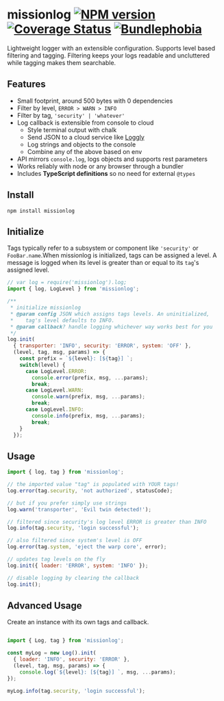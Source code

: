 # missionlog [![NPM version][npm-image]][npm-url] [![Coverage Status](https://coveralls.io/repos/github/rmartone/missionlog/badge.svg?branch=master)](https://coveralls.io/github/rmartone/missionlog?branch=master) [![Bundlephobia](https://badgen.net/bundlephobia/minzip/missionlog)](https://bundlephobia.com/result?p=missionlog)

[npm-image]: https://img.shields.io/npm/v/missionlog.svg?style=flat
[npm-url]: https://www.npmjs.com/package/missionlog

Lightweight logger with an extensible configuration. Supports level based filtering and tagging. Filtering keeps your logs readable and uncluttered while tagging makes them searchable.

## Features
* Small footprint, around 500 bytes with 0 dependencies
* Filter by level, `ERROR > WARN > INFO`
* Filter by tag, `'security' | 'whatever'`
* Log callback is extensible from console to cloud
  * Style terminal output with chalk
  * Send JSON to a cloud service like [Loggly](https://www.loggly.com/)
  * Log strings and objects to the console
  * Combine any of the above based on env
* API mirrors `console.log`, logs objects and supports rest parameters
* Works reliably with node or any browser through a bundler
* Includes **TypeScript definitions** so no need for external `@types`


## Install
```shell
npm install missionlog
```

## Initialize

Tags typically refer to a subsystem or component like `'security'` or `FooBar.name`.When missionlog is initialized, tags can be assigned a level. A message is logged when its level is greater than or equal to its `tag`'s assigned level.

```javascript
// var log = require('missionlog').log;
import { log, LogLevel } from 'missionlog';

/**
 * initialize missionlog
 * @param config JSON which assigns tags levels. An uninitialized,
 *    tag's level defaults to INFO.
 * @param callback? handle logging whichever way works best for you
 */
log.init(
  { transporter: 'INFO', security: 'ERROR', system: 'OFF' },
  (level, tag, msg, params) => {
    const prefix = `${level}: [${tag}] `;
    switch(level) {
      case LogLevel.ERROR:
        console.error(prefix, msg, ...params);
        break;
      case LogLevel.WARN:
        console.warn(prefix, msg, ...params);
        break;
      case LogLevel.INFO:
        console.info(prefix, msg, ...params);
        break;
    }
  });
```
## Usage
```javascript
import { log, tag } from 'missionlog';

// the imported value "tag" is populated with YOUR tags!
log.error(tag.security, 'not authorized', statusCode);

// but if you prefer simply use strings
log.warn('transporter', 'Evil twin detected!');

// filtered since security's log level ERROR is greater than INFO
log.info(tag.security, 'login successful');

// also filtered since system's level is OFF
log.error(tag.system, 'eject the warp core', error);

// updates tag levels on the fly
log.init({ loader: 'ERROR', system: 'INFO' });

// disable logging by clearing the callback
log.init();
```
## Advanced Usage
Create an instance with its own tags and callback.
```javascript

import { Log, tag } from 'missionlog';

const myLog = new Log().init(
  { loader: 'INFO', security: 'ERROR' },
  (level, tag, msg, params) => {
    console.log(`${level}: [${tag}] `, msg, ...params);
});

myLog.info(tag.security, 'login successful');
```